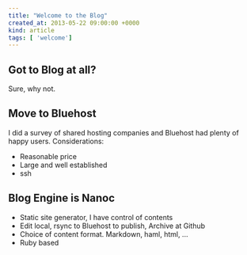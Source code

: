 ```yaml
---
title: "Welcome to the Blog"
created_at: 2013-05-22 09:00:00 +0000
kind: article
tags: [ 'welcome']
---
```


Got to Blog at all?
-------------------

Sure, why not.

Move to Bluehost
----------------
I did a survey of shared hosting companies
and Bluehost had plenty of happy users.
Considerations:

+ Reasonable price
+ Large and well established
+ ssh

Blog Engine is Nanoc
--------------------

+ Static site generator, I have control of contents
+ Edit local, rsync to Bluehost to publish, Archive at Github
+ Choice of content format. Markdown, haml, html, ...
+ Ruby based

